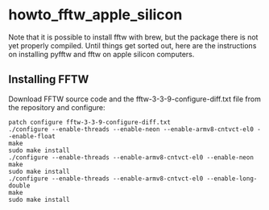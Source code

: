 # howto_fftw_apple_silicon

Note that it is possible to install fftw with brew, but the package there is not yet properly compiled.
Until things get sorted out, here are the instructions on installing pyfftw and fftw on apple silicon computers.

## Installing FFTW 

Download FFTW source code and the fftw-3-3-9-configure-diff.txt file from the repository and configure:


```console
patch configure fftw-3-3-9-configure-diff.txt
./configure --enable-threads --enable-neon --enable-armv8-cntvct-el0 --enable-float
make
sudo make install
./configure --enable-threads --enable-armv8-cntvct-el0 --enable-neon 
make
sudo make install
./configure --enable-threads --enable-armv8-cntvct-el0 --enable-long-double
make
sudo make install
```






